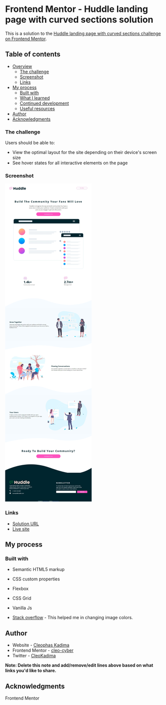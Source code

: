 # Frontend Mentor - Huddle landing page with curved sections solution

This is a solution to the [Huddle landing page with curved sections challenge on Frontend Mentor](https://www.frontendmentor.io/challenges/huddle-landing-page-with-curved-sections-5ca5ecd01e82137ec91a50f2).

## Table of contents

- [Overview](#overview)
  - [The challenge](#the-challenge)
  - [Screenshot](#screenshot)
  - [Links](#links)
- [My process](#my-process)
  - [Built with](#built-with)
  - [What I learned](#what-i-learned)
  - [Continued development](#continued-development)
  - [Useful resources](#useful-resources)
- [Author](#author)
- [Acknowledgments](#acknowledgments)


### The challenge

Users should be able to:

- View the optimal layout for the site depending on their device's screen size
- See hover states for all interactive elements on the page

### Screenshot

![](./screenshot.jpg)

### Links

-  [Solution URL](https://github.com/cleo-cyber/HuddleLanding)
 - [Live site](https://cleo-cyber.github.io/HuddleLanding/)

## My process

### Built with

- Semantic HTML5 markup
- CSS custom properties
- Flexbox
- CSS Grid
- Vanilla Js

- [Stack overflow](https://stackoverflow.com/) - This helped me in changing image colors.




## Author

- Website - [Cleophas Kadima](https://www.your-site.com)
- Frontend Mentor - [cleo-cyber](https://www.frontendmentor.io/profile/yourusername)
- Twitter - [CleoKadima](https://www.twitter.com/yourusername)

**Note: Delete this note and add/remove/edit lines above based on what links you'd like to share.**

## Acknowledgments

Frontend Mentor
